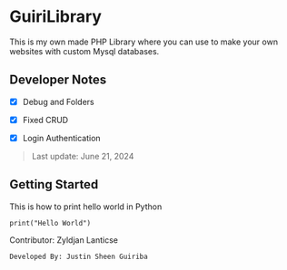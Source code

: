 # GuiriLibrary

This is my own made PHP Library where you can use to make your own websites with custom Mysql databases.


## Developer Notes
- [x] Debug and Folders
- [x] Fixed CRUD
- [x] Login Authentication


> Last update: June 21, 2024

## Getting Started 
This is how to print hello world in Python
```
print("Hello World")
```
Contributor: Zyldjan Lanticse
```
Developed By: Justin Sheen Guiriba 
```
